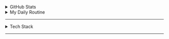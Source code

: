 
<details>
  <summary>GitHub Stats</summary>
<a href="https://github.com/anuraghazra/github-readme-stats">
  <img height=200 align="center" src="https://github-readme-stats.vercel.app/api?username=ElvisMw&show_icons=true&theme=transparent&include_all_commits=true&text_color=ffffff&title_color=ffffff" />
</a>

<a href="https://github.com/anuraghazra/convoychat">
  <img height=200 align="center" src="https://github-readme-stats.vercel.app/api/top-langs?username=ElvisMw&layout=compact&langs_count=8&card_width=320true&theme=transparent&include_all_commits=true&text_color=ffffff&title_color=ffffff"/>
</a>
<hr style= "border-top: 1px solid white;">
</details>
<details>
  <summary>My Daily Routine</summary>

  <div align="center">
    <img src="gif/shakee.gif" alt="duty" width="467" height="200" style="border: 2px solid white; border-radius: 5px;">
  </div>
</details>
<hr>
<details>
  <summary>Tech Stack</summary>

  # Tech Stack
[![techstack logo](https://readme-components.vercel.app/api?component=logo&logo=python&animation=spin&fill=black)](https://github.com/harish-sethuraman/readme-components)
[![techstack logo](https://readme-components.vercel.app/api?component=logo&logo=C&fill=black)](https://github.com/harish-sethuraman/readme-components)
[![techstack logo](https://readme-components.vercel.app/api?component=logo&logo=JavaScript&fill=black)](https://github.com/harish-sethuraman/readme-components)
[![techstack logo](https://readme-components.vercel.app/api?component=logo&logo=Puppet&fill=black)](https://github.com/harish-sethuraman/readme-components)
[![techstack logo](https://readme-components.vercel.app/api?component=logo&logo=Docker&fill=black)](https://github.com/harish-sethuraman/readme-components)
[![techstack logo](https://readme-components.vercel.app/api?component=logo&logo=Git&fill=black)](https://github.com/harish-sethuraman/readme-components)
[![techstack logo](https://readme-components.vercel.app/api?component=logo&logo=Django&fill=black)](https://github.com/harish-sethuraman/readme-components)
[![techstack logo](https://readme-components.vercel.app/api?component=logo&logo=HTML&fill=black)](https://github.com/harish-sethuraman/readme-components)
</details>
<hr>
